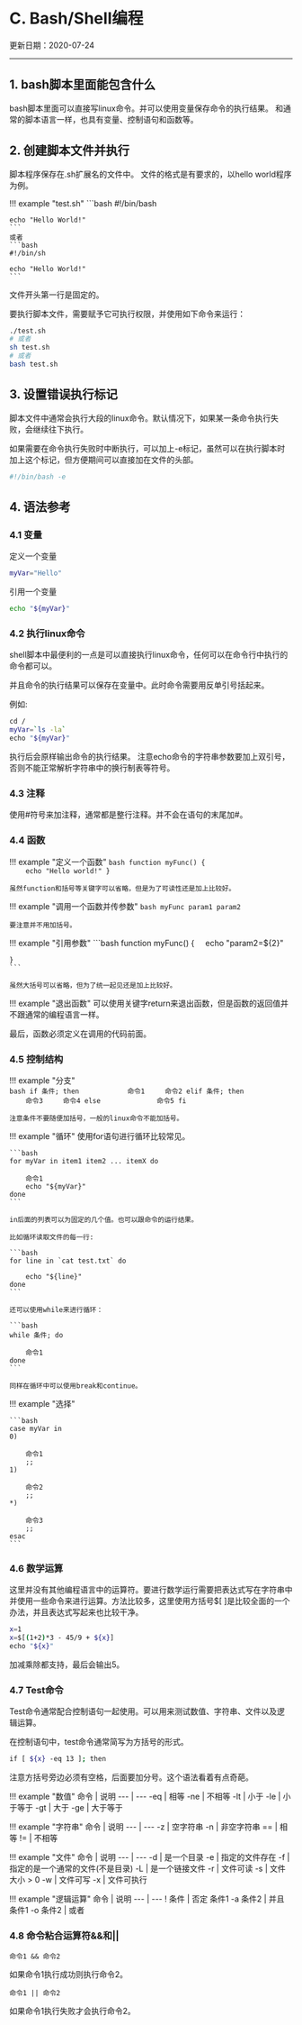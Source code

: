 # C. Bash/Shell编程

更新日期：2020-07-24

----------------------------------

## 1. bash脚本里面能包含什么

bash脚本里面可以直接写linux命令。并可以使用变量保存命令的执行结果。
和通常的脚本语言一样，也具有变量、控制语句和函数等。

## 2. 创建脚本文件并执行

脚本程序保存在.sh扩展名的文件中。
文件的格式是有要求的，以hello world程序为例。

!!! example "test.sh"
    ```bash
    #!/bin/bash

    echo "Hello World!"
    ```
    或者
    ```bash
    #!/bin/sh

    echo "Hello World!"
    ```

文件开头第一行是固定的。

要执行脚本文件，需要赋予它可执行权限，并使用如下命令来运行：

```bash
./test.sh
# 或者
sh test.sh
# 或者
bash test.sh
```

## 3. 设置错误执行标记

脚本文件中通常会执行大段的linux命令。默认情况下，如果某一条命令执行失败，会继续往下执行。

如果需要在命令执行失败时中断执行，可以加上-e标记，虽然可以在执行脚本时加上这个标记，但方便期间可以直接加在文件的头部。

```bash
#!/bin/bash -e
```

## 4. 语法参考

### 4.1 变量

定义一个变量

```bash
myVar="Hello"
```

引用一个变量

```bash
echo "${myVar}"
```

### 4.2 执行linux命令

shell脚本中最便利的一点是可以直接执行linux命令，任何可以在命令行中执行的命令都可以。

并且命令的执行结果可以保存在变量中。此时命令需要用反单引号括起来。

例如:

```bash
cd /
myVar=`ls -la`
echo "${myVar}"
```

执行后会原样输出命令的执行结果。
注意echo命令的字符串参数要加上双引号，否则不能正常解析字符串中的换行制表等符号。

### 4.3 注释

使用#符号来加注释，通常都是整行注释。并不会在语句的末尾加#。

### 4.4 函数

!!! example "定义一个函数"
    ```bash
    function myFunc()
    {
        echo "Hello world!"
    }
    ```

    虽然function和括号等关键字可以省略，但是为了可读性还是加上比较好。

!!! example "调用一个函数并传参数"
    ```bash
    myFunc param1 param2
    ```

    要注意并不用加括号。

!!! example "引用参数"
    ```bash
    function myFunc()
    {
        echo "param2=${2}"

    }
    ```

    虽然大括号可以省略，但为了统一起见还是加上比较好。

!!! example "退出函数"
    可以使用关键字return来退出函数，但是函数的返回值并不跟通常的编程语言一样。

最后，函数必须定义在调用的代码前面。

### 4.5 控制结构

!!! example "分支"	
	```bash
	if 条件; then  
	    
	    命令1
	    命令2
	elif 条件; then    
	    
	    命令3
	    命令4
	else    
	    
	    命令5
	fi  
	```
	
	注意条件不要随便加括号，一般的linux命令不能加括号。
	
!!! example "循环"
	使用for语句进行循环比较常见。
	
	```bash
	for myVar in item1 item2 ... itemX do
	
	    命令1
	    echo "${myVar}"
	done
	```
	
	in后面的列表可以为固定的几个值。也可以跟命令的运行结果。
	
	比如循环读取文件的每一行:
	
	```bash
	for line in `cat test.txt` do
	
	    echo "${line}"
	done
	```
	
	还可以使用while来进行循环：
	
	```bash
	while 条件; do
	
	    命令1
	done
	```
	
	同样在循环中可以使用break和continue。
	
!!! example "选择"
	
	```bash
	case myVar in
	0)
	
	    命令1
	    ;;
	1)
	
	    命令2
	    ;;
	*)
	
	    命令3
	    ;;
	esac
    ```

### 4.6 数学运算

这里并没有其他编程语言中的运算符。要进行数学运行需要把表达式写在字符串中并使用一些命令来进行运算。方法比较多，这里使用方括号$[ ]是比较全面的一个办法，并且表达式写起来也比较干净。

```bash
x=1
x=$[(1+2)*3 - 45/9 + ${x}]
echo "${x}"
```

加减乘除都支持，最后会输出5。

### 4.7 Test命令

Test命令通常配合控制语句一起使用。可以用来测试数值、字符串、文件以及逻辑运算。

在控制语句中，test命令通常简写为方括号的形式。

```bash
if [ ${x} -eq 13 ]; then
```

注意方括号旁边必须有空格，后面要加分号。这个语法看着有点奇葩。

!!! example "数值"
    命令	|	说明
    --- | ---
    -eq	|	相等
    -ne	|	不相等
    -lt	|	小于
    -le	|	小于等于
    -gt	|	大于
    -ge	|	大于等于

!!! example "字符串"
    命令	|	说明
    --- | ---
    -z	|	空字符串
    -n	|	非空字符串
    ==	|	相等
    !=	|	不相等

!!! example "文件"
    命令	|	说明
    --- | ---
    -d	|	是一个目录
    -e	|	指定的文件存在
    -f	|	指定的是一个通常的文件(不是目录)
    -L	|	是一个链接文件
    -r	|	文件可读
    -s	|	文件大小 > 0
    -w	|	文件可写
    -x	|	文件可执行

!!! example "逻辑运算"
    命令	|	说明
    --- | ---
    ! 条件	|	否定
    条件1 -a 条件2	|	并且
    条件1 -o 条件2	|	或者

### 4.8 命令粘合运算符&&和||

    命令1 && 命令2	
	
如果命令1执行成功则执行命令2。
	
    命令1 || 命令2	
	
如果命令1执行失败才会执行命令2。
